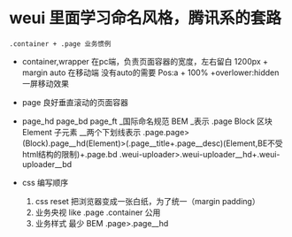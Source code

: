 # weui 里面学习命名风格，腾讯系的套路
    .container + .page 业务惯例

- container,wrapper
    在pc端，负责页面容器的宽度，左右留白
    1200px + margin auto
    在移动端 没有auto的需要
    Pos:a + 100% +overlower:hidden
    一屏移动效果

- page
    良好垂直滚动的页面容器


- page_hd   page_bd   page_ft
    _国际命名规范 BEM _表示
    .page Block 区块
    Element 子元素    __两个下划线表示
    .page.page>(Block).page__hd(Element)>(.page__title+.page__desc)(Element,BE不受html结构的限制)+.page.bd
    .weui-uploader>.weui-uploader__hd+.weui-uploader__bd


- css 编写顺序
  1. css reset 把浏览器变成一张白纸，为了统一（margin padding）
  2. 业务央视 like .page .container 公用
  3. 业务样式 最少 BEM
     .page>.page__hd
     